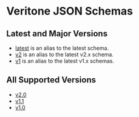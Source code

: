 # Veritone JSON Schemas

## Latest and Major Versions

- [latest](./latest/index.html) is an alias to the latest schema.
- [v2](./v2/index.html) is an alias to the latest v2.x schema.
- [v1](./v1/index.html) is an alias to the latest v1.x schemas.

## All Supported Versions

- [v2.0](./v2.0/index.html)
- [v1.1](./v1.1/index.html)
- [v1.0](./v1.0/index.html)

